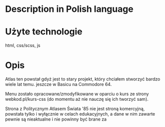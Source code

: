 # Description in Polish language

# Użyte technologie
html, css/scss, js

# Opis
Atlas ten powstał gdyż jest to stary projekt, który chciałem stworzyć bardzo wiele lat temu. jeszcze w Basicu na Commodore 64.

Menu zostało opracowane/zmodyfikowane w oparciu o kurs ze strony webkod.pl/kurs-css (do momentu aż nie nauczę się ich tworzyć sam).

Strona z Politycznym Atlasem Świata '85 nie jest stroną komercyjną, powstała tylko i wyłącznie w celach edukacyjnych, a dane w nim zawarte pewnie są nieaktualne i nie powinny być brane za 